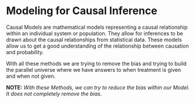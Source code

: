 # Modeling for Causal Inference

Causal Models are mathematical models representing a causal relationship within an individual system or population. They allow for inferences to be drawn about the causal relationships from statistical data. These models allow us to get a good understanding of the relationship between causation and probability.

With all these methods we are trying to remove the bias and trying to build the parallel universe where we have answers to when treatment is given and when not given. 

**NOTE:** _With these Methods, we can try to reduce the bias within our Model. It does not completely remove the bias._

